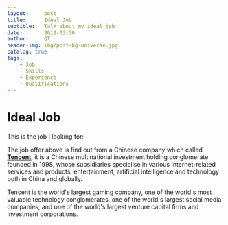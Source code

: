 ```yaml
---
layout:     post
title:      Ideal Job
subtitle:   Talk about my ideal job
date:       2019-03-30
author:     QT
header-img: img/post-bg-universe.jpg
catalog: true
tags:
    - Job
    - Skills
    - Experience 
    - Qualifications
---
```



# Ideal Job

This is the job I looking for:

The job offer above is find out from a Chinese company which called [**Tencent**](https://join.qq.com/post.php?post=103&pid=1), it is a Chinese multinational investment holding conglomerate founded in 1998, whose subsidiaries specialise in various Internet-related services and products, entertainment, artificial intelligence and technology both in China and globally. 

Tencent is the world's largest gaming company, one of the world's most valuable technology conglomerates, one of the world's largest social media companies, and one of the world's largest venture capital firms and investment corporations.
